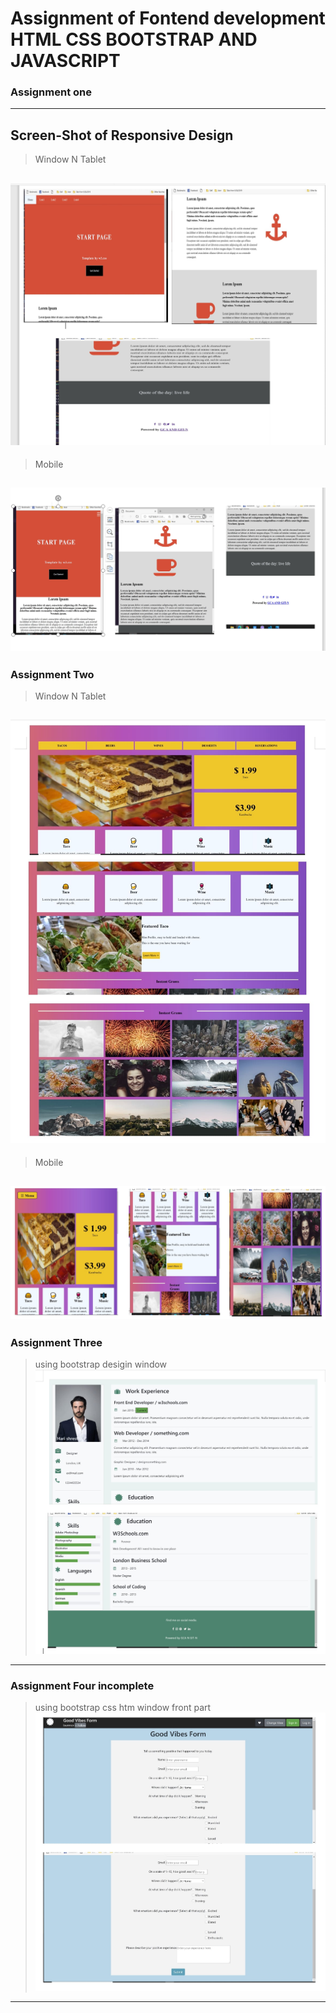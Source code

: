 # Assignment of Fontend development HTML CSS BOOTSTRAP AND JAVASCRIPT 


### Assignment one

---
**Screen-Shot of Responsive Design**
---
>Window N Tablet

![Screen shot of desktop](Screen-Shot/desktop-1.jpg)
---
>Mobile

![Screen shot of mobile base](Screen-Shot/mobile-1.jpg)
---

### Assignment Two
>Window N Tablet

![Screen shot of window 2](Screen-Shot/desktop-2.jpg)
---

>Mobile

![Screen shot of mobile base](Screen-Shot/mobile-2.jpg)
---
### Assignment Three
>using bootstrap desigin
>window
![Screen shot of windobase](Screen-shot/desktop3-only.jpg)
---

### Assignment Four incomplete
>using bootstrap css htm
>window front part
![Screen shot of windobase](Screen-shot/incom-font-desktop4.jpg)
---